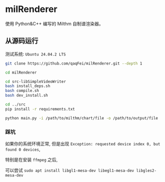 # milRenderer

使用 Python&C++ 编写的 Milthm 自制谱渲染器。

## 从源码运行

测试系统: `Ubuntu 24.04.2 LTS`

```bash
git clone https://github.com/qaqFei/milRenderer.git --depth 1

cd milRenderer

cd src-libSimpleVideoWriter
bash install_deps.sh
bash compile.sh
bash dev_install.sh

cd ../src
pip install -r requirements.txt

python main.py -i /path/to/milthm/chart/file -o /path/to/output/file
```

### 踩坑

如果你的系统环境正常, 但是出现 `Exception: requested device index 0, but found 0 devices`,

特别是在安装 `ffmpeg` 之后,

可以尝试 `sudo apt install libgl1-mesa-dev libegl1-mesa-dev libgles2-mesa-dev`
